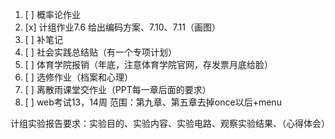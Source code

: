 1. [ ] 概率论作业
2. [x] 计组作业7.6 给出编码方案、7.10、7.11（画图）
3. [ ] 补笔记
4. [ ] 社会实践总结贴（有一个专项计划）
5. [ ] 体育学院报销（年底，注意体育学院官网，存发票月底给脸）
6. [ ] 选修作业（档案和心理）
7. [ ] 离散雨课堂交作业（PPT每一章后面的要求）
8. [ ] web考试13，14周 范围：第九章、第五章去掉once以后+menu


计组实验报告要求：实验目的、实验内容、实验电路、观察实验结果、（心得体会）
